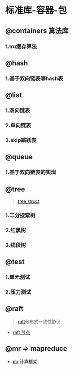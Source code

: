# 标准库-容器-包

## @containers 算法库
### 1.lru缓存算法

## @hash
### 1.基于双向链表等hash表

## @list
### 1.双向链表
### 2.单向链表
### 3.skip跳跃表

## @queue
### 1.基于双向链表的实现

## @tree
>[tree struct](./tree)
### 1.二分搜索树
### 2.红黑树
### 3.线段树

## @test
### 1.单元测试
### 2.压力测试

## @raft
> [raft](./raft)分布式一致性协议

- [raft 节点](./raft/flag.md)

## @mr => mapreduce
- [mr](./cmd/)
计算框架
